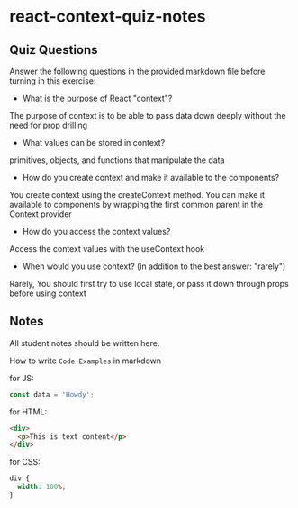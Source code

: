 # react-context-quiz-notes

## Quiz Questions

Answer the following questions in the provided markdown file before turning in this exercise:

- What is the purpose of React "context"?

The purpose of context is to be able to pass data down deeply without the need for prop drilling

- What values can be stored in context?

primitives, objects, and functions that manipulate the data

- How do you create context and make it available to the components?

You create context using the createContext method. You can make it available to components by wrapping the first common parent in the Context provider

- How do you access the context values?

Access the context values with the useContext hook

- When would you use context? (in addition to the best answer: "rarely")

Rarely, You should first try to use local state, or pass it down through props before using context

## Notes

All student notes should be written here.

How to write `Code Examples` in markdown

for JS:

```javascript
const data = 'Howdy';
```

for HTML:

```html
<div>
  <p>This is text content</p>
</div>
```

for CSS:

```css
div {
  width: 100%;
}
```

